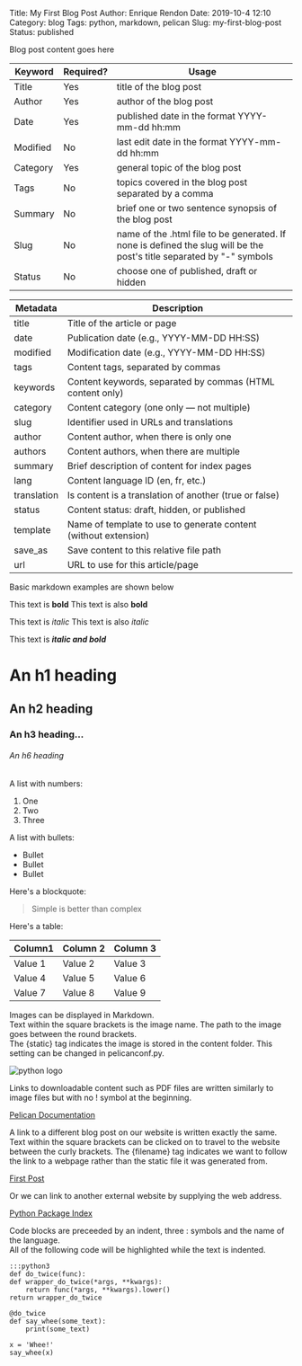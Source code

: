 Title: My First Blog Post
Author: Enrique Rendon
Date: 2019-10-4 12:10
Category: blog
Tags: python, markdown, pelican
Slug: my-first-blog-post
Status: published

Blog post content goes here

Keyword	| Required?	| Usage
--- | --- | ---
Title	| Yes	| title of the blog post
Author	| Yes	| author of the blog post
Date	| Yes	| published date in the format YYYY-mm-dd hh:mm
Modified	| No	| last edit date in the format YYYY-mm-dd hh:mm
Category	| Yes	| general topic of the blog post
Tags	| No	| topics covered in the blog post separated by a comma
Summary	| No	| brief one or two sentence synopsis of the blog post
Slug	| No	| name of the .html file to be generated. If none is defined the slug will be the post's title separated by "-" symbols
Status	| No	| choose one of published, draft or hidden


Metadata | Description
--- | ---
title | Title of the article or page
date | Publication date (e.g., YYYY-MM-DD HH:SS)
modified | Modification date (e.g., YYYY-MM-DD HH:SS)
tags | Content tags, separated by commas
keywords | Content keywords, separated by commas (HTML content only)
category | Content category (one only — not multiple)
slug | Identifier used in URLs and translations
author | Content author, when there is only one
authors | Content authors, when there are multiple
summary | Brief description of content for index pages
lang | Content language ID (en, fr, etc.)
translation | Is content is a translation of another (true or false)
status | Content status: draft, hidden, or published
template | Name of template to use to generate content (without extension)
save_as | Save content to this relative file path
url | URL to use for this article/page


Basic markdown examples are shown below

This text is **bold**
This text is also __bold__

This text is *italic*
This text is also _italic_

This text is **_italic and bold_**

# An h1 heading
## An h2 heading
### An h3 heading...
###### An h6 heading

A list with numbers:
1. One
2. Two
3. Three

A list with bullets:
* Bullet
* Bullet
* Bullet

Here's a blockquote:

>Simple is better than complex

Here's a table:

| Column1 | Column 2 | Column 3
|---|---|---|
| Value 1 | Value 2 | Value 3 |
| Value 4 | Value 5 | Value 6 |
| Value 7 | Value 8 | Value 9 |


Images can be displayed in Markdown.  
Text within the square brackets is the image name. The path to the image goes between the round brackets.  
The {static} tag indicates the image is stored in the content folder. This setting can be changed in pelicanconf.py.

![python logo]({static}/images/python_icon.png)

Links to downloadable content such as PDF files are written similarly to image files but with no ! symbol at the beginning.

[Pelican Documentation]({static}/docs/pelican.pdf)

A link to a different blog post on our website is written exactly the same.  
Text within the square brackets can be clicked on to travel to the website between the curly brackets.
The {filename} tag indicates we want to follow the link to a webpage rather than the static file it was generated from.

[First Post]({filename}/articles/first_article.md)

Or we can link to another external website by supplying the web address.

[Python Package Index](https://pypi.org)



Code blocks are preceeded by an indent, three : symbols and the name of the language.  
All of the following code will be highlighted while the text is indented.

    :::python3
    def do_twice(func):
    def wrapper_do_twice(*args, **kwargs):
        return func(*args, **kwargs).lower()
    return wrapper_do_twice

    @do_twice
    def say_whee(some_text):
        print(some_text)

    x = 'Whee!'
    say_whee(x)
